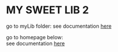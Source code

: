 # MY SWEET LIB 2

go to myLib folder:
see documentation [here](../myLib/README.md)   


go to homepage below:   
see documentation [here](../README.md)